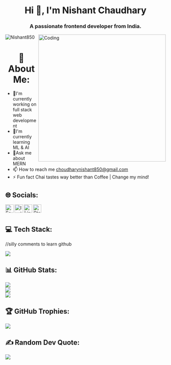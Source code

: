 
<h1 align="center">Hi 👋, I'm Nishant Chaudhary</h1>
<h3 align="center">A passionate frontend developer from India.</h3>
<img align="right" alt="Coding" width="400" src="https://cdn.dribbble.com/users/1162077/screenshots/3848914/programmer.gif">


<p align="left"> <img src="https://komarev.com/ghpvc/?username=Nishant850&label=Profile%20views&color=0e75b6&style=flat" alt="Nishant850" /> </p>



<h1 align="center">💫 About Me:</h1>

- 🔭I'm currently working on full stack web development<br>
- 🌱I'm currently  learning ML & AI<br>
- 💬Ask me about MERN<br>
- 📫 How to reach me choudharynishant850@gmail.com<br>
- ⚡ Fun fact Chai tastes way better than Coffee | Change my mind!



## 🌐 Socials:

<a href="https://www.facebook.com/https.nishant18">
<img align="left" width="26px" src="https://cdn.jsdelivr.net/npm/simple-icons@3.13.0/icons/facebook.svg" alt="Facebook">
</a>
<a href="https://www.instagram.com/kyayaar_nishant/">
<img align="left" width="26px" src="https://cdn.jsdelivr.net/npm/simple-icons@3.13.0/icons/instagram.svg" alt="Instagram">
</a>
<a href="https://www.linkedin.com/in/nishant-chaudhary-61b4191b4/">
<img align="left" width="26px" src="https://cdn.jsdelivr.net/npm/simple-icons@3.13.0/icons/linkedin.svg" alt="Linkedin">
</a>
<a href="https://stackoverflow.com/users/15872406/nishant850">
<img align="left" width="26px" src="https://cdn.jsdelivr.net/npm/simple-icons@3.13.0/icons/stackoverflow.svg" alt="Stackoverflow">
</a>
<br>
<br>

## 💻 Tech Stack:
//silly comments to learn github

<p align="left">
  <img src="https://skillicons.dev/icons?i=python,react,html,css,javascript,aws,wordpress,bootstrap,mysql,cpp,figma,c,git,github&perline=13"/>
  </p>
  

## 📊 GitHub Stats:
![](https://github-readme-stats.vercel.app/api?username=Nishant850&theme=city_light&hide_border=false&include_all_commits=true&count_private=true)<br/>
![](https://github-readme-streak-stats.herokuapp.com/?user=Nishant850&theme=city_light&hide_border=false)<br/>
![](https://github-readme-stats.vercel.app/api/top-langs/?username=Nishant850&theme=city_light&hide_border=false&include_all_commits=true&count_private=true&layout=compact)

## 🏆 GitHub Trophies:
![](https://github-profile-trophy.vercel.app/?username=Nishant850&theme=radical&no-frame=false&no-bg=true&margin-w=4)

## ✍️ Random Dev Quote:
![](https://quotes-github-readme.vercel.app/api?type=horizontal&theme=radical)

